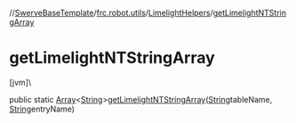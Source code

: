 //[SwerveBaseTemplate](../../../index.md)/[frc.robot.utils](../index.md)/[LimelightHelpers](index.md)/[getLimelightNTStringArray](get-limelight-n-t-string-array.md)

# getLimelightNTStringArray

[jvm]\

public static [Array](https://kotlinlang.org/api/latest/jvm/stdlib/kotlin/-array/index.html)&lt;[String](https://docs.oracle.com/javase/8/docs/api/java/lang/String.html)&gt;[getLimelightNTStringArray](get-limelight-n-t-string-array.md)([String](https://docs.oracle.com/javase/8/docs/api/java/lang/String.html)tableName, [String](https://docs.oracle.com/javase/8/docs/api/java/lang/String.html)entryName)
